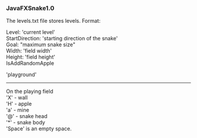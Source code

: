 ### **JavaFXSnake1.0**
The levels.txt file stores levels. Format:

Level: 'current level'\
StartDirection: 'starting direction of the snake'\
Goal: "maximum snake size"\
Width: 'field width'\
Height: 'field height'\
IsAddRandomApple

'playground'

_________________________________________________

On the playing field\
'X' - wall\
'H' - apple\
'a' - mine\
'@' - snake head\
'*' - snake body\
'Space' is an empty space.
